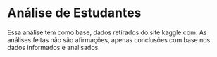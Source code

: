 # Análise de Estudantes
Essa análise tem como base, dados retirados do site kaggle.com. As análises feitas não são afirmações, apenas conclusões com base nos dados informados e analisados.

